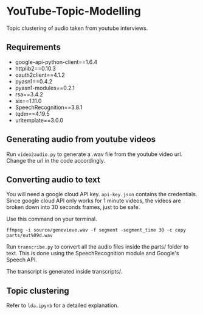 # YouTube-Topic-Modelling
Topic clustering of audio taken from youtube interviews.

## Requirements
* google-api-python-client==1.6.4
* httplib2==0.10.3
* oauth2client==4.1.2
* pyasn1==0.4.2
* pyasn1-modules==0.2.1
* rsa==3.4.2
* six==1.11.0
* SpeechRecognition==3.8.1
* tqdm==4.19.5
* uritemplate==3.0.0

## Generating audio from youtube videos

Run ``` video2audio.py ``` to generate a .wav file from the youtube video url. Change the url in the code accordingly.

## Converting audio to text 

You will need a google cloud API key. ``` api-key.json ``` contains the credentials. 
Since google cloud API only works for 1 minute videos, the videos are broken down into 30 seconds frames, just to be safe.

Use this command on your terminal.

``` ffmpeg -i source/genevieve.wav -f segment -segment_time 30 -c copy parts/out%09d.wav ```

Run ``` transcribe.py ``` to convert all the audio files inside the parts/ folder to text. This is done using the SpeechRecognition module and Google's Speech API. 

The transcript is generated inside transcripts/.

## Topic clustering

Refer to ``` lda.ipynb ``` for a detailed explanation.
